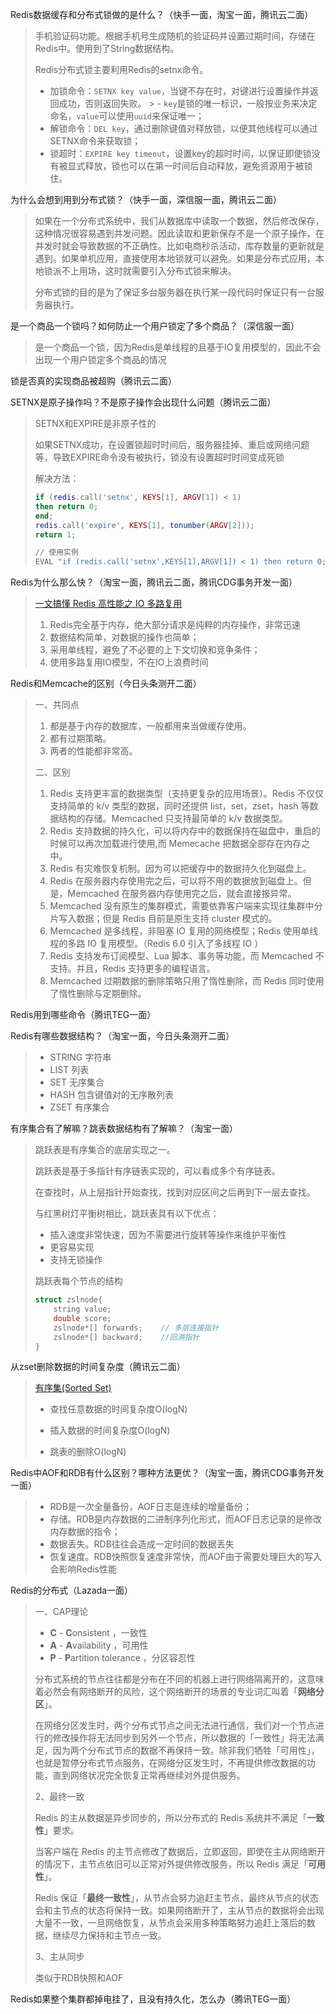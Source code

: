 Redis数据缓存和分布式锁做的是什么？（快手一面，淘宝一面，腾讯云二面）

> 手机验证码功能。根据手机号生成随机的验证码并设置过期时间，存储在Redis中。使用到了String数据结构。
>
> Redis分布式锁主要利用Redis的setnx命令。
>
> - 加锁命令：`SETNX key value`，当键不存在时，对键进行设置操作并返回成功，否则返回失败。
    >   - `key`是锁的唯一标识，一般按业务来决定命名，`value`可以使用`uuid`来保证唯一；
> - 解锁命令：`DEL key`，通过删除键值对释放锁，以便其他线程可以通过SETNX命令来获取锁；
> - 锁超时：`EXPIRE key timeout`，设置key的超时时间，以保证即使锁没有被显式释放，锁也可以在第一时间后自动释放，避免资源用于被锁住。

为什么会想到用到分布式锁？（快手一面，深信服一面，腾讯云二面）

> 如果在一个分布式系统中，我们从数据库中读取一个数据，然后修改保存，这种情况很容易遇到并发问题。因此读取和更新保存不是一个原子操作，在并发时就会导致数据的不正确性。比如电商秒杀活动，库存数量的更新就是遇到。如果单机应用，直接使用本地锁就可以避免。如果是分布式应用，本地锁派不上用场，这时就需要引入分布式锁来解决。
>
> 分布式锁的目的是为了保证多台服务器在执行某一段代码时保证只有一台服务器执行。

是一个商品一个锁吗？如何防止一个用户锁定了多个商品？（深信服一面）

> 是一个商品一个锁，因为Redis是单线程的且基于IO复用模型的，因此不会出现一个用户锁定多个商品的情况

锁是否真的实现商品被超购（腾讯云二面）

SETNX是原子操作吗？不是原子操作会出现什么问题（腾讯云二面）

> SETNX和EXPIRE是非原子性的
>
> 如果SETNX成功，在设置锁超时时间后，服务器挂掉、重启或网络问题等，导致EXPIRE命令没有被执行，锁没有设置超时时间变成死锁
>
> 解决方法：
>
> ```lua
> if (redis.call('setnx', KEYS[1], ARGV[1]) < 1)
> then return 0;
> end;
> redis.call('expire', KEYS[1], tonumber(ARGV[2]));
> return 1;
> 
> // 使用实例
> EVAL "if (redis.call('setnx',KEYS[1],ARGV[1]) < 1) then return 0; end; redis.call('expire',KEYS[1],tonumber(ARGV[2])); return 1;" 1 key value 100
> ```


Redis为什么那么快？（淘宝一面，腾讯云二面，腾讯CDG事务开发一面）

> [一文搞懂 Redis 高性能之 IO 多路复用](https://xie.infoq.cn/article/b3816e9fe3ac77684b4f29348)
>
> 1. Redis完全基于内存，绝大部分请求是纯粹的内存操作，非常迅速
> 2. 数据结构简单，对数据的操作也简单；
> 3. 采用单线程，避免了不必要的上下文切换和竞争条件；
> 4. 使用多路复用IO模型，不在IO上浪费时间

Redis和Memcache的区别（今日头条测开二面）

> 一、共同点
>
> 1. 都是基于内存的数据库，一般都用来当做缓存使用。
> 2. 都有过期策略。
> 3. 两者的性能都非常高。
>
> 二、区别
>
> 1. Redis 支持更丰富的数据类型（支持更复杂的应用场景）。Redis 不仅仅支持简单的 k/v 类型的数据，同时还提供 list，set，zset，hash 等数据结构的存储。Memcached 只支持最简单的 k/v 数据类型。
> 2. Redis 支持数据的持久化，可以将内存中的数据保持在磁盘中，重启的时候可以再次加载进行使用,而 Memecache 把数据全部存在内存之中。
> 3. Redis 有灾难恢复机制。因为可以把缓存中的数据持久化到磁盘上。
> 4. Redis 在服务器内存使用完之后，可以将不用的数据放到磁盘上。但是，Memcached 在服务器内存使用完之后，就会直接报异常。
> 5. Memcached 没有原生的集群模式，需要依靠客户端来实现往集群中分片写入数据；但是 Redis 目前是原生支持 cluster 模式的。
> 6. Memcached 是多线程，非阻塞 IO 复用的网络模型；Redis 使用单线程的多路 IO 复用模型。（Redis 6.0 引入了多线程 IO ）
> 7. Redis 支持发布订阅模型、Lua 脚本、事务等功能，而 Memcached 不支持。并且，Redis 支持更多的编程语言。
> 8. Memcached 过期数据的删除策略只用了惰性删除，而 Redis 同时使用了惰性删除与定期删除。

Redis用到哪些命令（腾讯TEG一面）

Redis有哪些数据结构？（淘宝一面，今日头条测开二面）

> - STRING 字符串
> - LIST 列表
> - SET 无序集合
> - HASH 包含键值对的无序散列表
> - ZSET 有序集合

有序集合有了解嘛？跳表数据结构有了解嘛？（淘宝一面）

> 跳跃表是有序集合的底层实现之一。
>
> 跳跃表是基于多指针有序链表实现的，可以看成多个有序链表。
>
> 在查找时，从上层指针开始查找，找到对应区间之后再到下一层去查找。
>
> 与红黑树灯平衡树相比，跳跃表具有以下优点：
>
> - 插入速度非常快速，因为不需要进行旋转等操作来维护平衡性
> - 更容易实现
> - 支持无锁操作
>
> 跳跃表每个节点的结构
>
> ```c
> struct zslnode{
>     string value;
>     double score;
>     zslnode*[] forwards;    // 多层连接指针
>     zslnode*[] backward;    //回溯指针
> }
> ```

从zset删除数据的时间复杂度（腾讯云二面）

> [有序集(Sorted Set)](https://redis.readthedocs.io/en/2.4/sorted_set.html)
>
> - 查找任意数据的时间复杂度O(logN)
>
> - 插入数据的时间复杂度O(logN)
>
> - 跳表的删除O(logN)

Redis中AOF和RDB有什么区别？哪种方法更优？（淘宝一面，腾讯CDG事务开发一面）

> - RDB是一次全量备份，AOF日志是连续的增量备份；
> - 存储。RDB是内存数据的二进制序列化形式，而AOF日志记录的是修改内存数据的指令；
> - 数据丢失。RDB往往会造成一定时间的数据丢失
> - 恢复速度。RDB快照恢复速度非常快，而AOF由于需要处理巨大的写入会影响Redis性能

Redis的分布式（Lazada一面）

> 一、CAP理论
>
> - **C** - **C**onsistent ，一致性
> - **A** - **A**vailability ，可用性
> - **P** - **P**artition tolerance ，分区容忍性
>
> 分布式系统的节点往往都是分布在不同的机器上进行网络隔离开的，这意味着必然会有网络断开的风险，这个网络断开的场景的专业词汇叫着「**网络分区**」。
>
> 在网络分区发生时，两个分布式节点之间无法进行通信，我们对一个节点进行的修改操作将无法同步到另外一个节点，所以数据的「一致性」将无法满足，因为两个分布式节点的数据不再保持一致。除非我们牺牲「可用性」，也就是暂停分布式节点服务，在网络分区发生时，不再提供修改数据的功能，直到网络状况完全恢复正常再继续对外提供服务。
>
> 2、最终一致
>
> Redis 的主从数据是异步同步的，所以分布式的 Redis 系统并不满足「**一致性**」要求。
>
> 当客户端在 Redis 的主节点修改了数据后，立即返回，即使在主从网络断开的情况下，主节点依旧可以正常对外提供修改服务，所以 Redis 满足「**可用性**」。
>
> Redis 保证「**最终一致性**」，从节点会努力追赶主节点，最终从节点的状态会和主节点的状态将保持一致。如果网络断开了，主从节点的数据将会出现大量不一致，一旦网络恢复，从节点会采用多种策略努力追赶上落后的数据，继续尽力保持和主节点一致。
>
> 3、主从同步
>
> 类似于RDB快照和AOF

Redis如果整个集群都掉电挂了，且没有持久化，怎么办（腾讯TEG一面）

